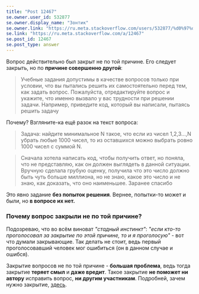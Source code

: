```yaml
---
title: "Post 12467"
se.owner.user_id: 532877
se.owner.display_name: "Зонтик"
se.owner.link: "https://ru.meta.stackoverflow.com/users/532877/%d0%97%d0%be%d0%bd%d1%82%d0%b8%d0%ba"
se.link: "https://ru.meta.stackoverflow.com/a/12467"
se.post_id: 12467
se.post_type: answer
---
```

<p>Вопрос действительно был закрыт не по той причине. Его следует закрыть, но по <strong>причине совершенно другой</strong>:</p>
<blockquote>
<p>Учебные задания допустимы в качестве вопросов только при условии, что вы пытались решить их самостоятельно перед тем, как задать вопрос. Пожалуйста, отредактируйте вопрос и укажите, что именно вызвало у вас трудности при решении задачи. Например, приведите код, который вы написали, пытаясь решить задачу</p>
</blockquote>
<p>Почему? Взгляните-ка ещё разок на текст вопроса:</p>
<blockquote>
<p>Задача: найдите минимальное N такое, что если из чисел 1,2,3...,N убрать любые 1000 чисел, то из оставшихся можно выбрать ровно 1000 чисел с суммой N.</p>
</blockquote>
<blockquote>
<p>Сначала хотела написать код, чтобы получить ответ, но поняла, что не представляю, как он должен выглядеть в данной ситуации.
Вручную сделала грубую оценку, получила что это число должно быть чуть больше миллиона, но не знаю, какое это число и не знаю, как доказать, что оно наименьшее.
Заранее спасибо</p>
</blockquote>
<p>Это явно задание <strong>без попыток решения</strong>. Вернее, попытки-то может и были, но <strong>в вопросе их нет.</strong></p>
<h3>Почему вопрос закрыли не по той причине?</h3>
<p>Подозреваю, что во всём виноват <em>&quot;стадный инстинкт&quot;</em>: <em>&quot;если кто-то проголосовал за закрытие по этой причине, то и я проголосую&quot;</em> - вот что думали закрывающие.
Так делать не стоит, ведь первый проголосовавший человек мог ошибиться (он в данном случае и ошибся).</p>
<p>Закрытие вопросов не по той причине - <strong>большая проблема</strong>, ведь тогда закрытие <strong>теряет смыл</strong> и <strong>даже вредит</strong>. Такое закрытие <strong>не поможет ни автору</strong> исправить вопрос, <strong>ни другим участникам</strong>. Подробней, зачем нужно закрытие, <a href="https://ru.meta.stackoverflow.com/questions/1936/%d0%97%d0%b0%d1%87%d0%b5%d0%bc-%d0%bd%d0%b0-%d1%81%d0%b0%d0%b9%d1%82%d0%b5-%d0%bf%d1%80%d0%b8%d1%81%d1%83%d1%82%d1%81%d1%82%d0%b2%d1%83%d0%b5%d1%82-%d1%84%d1%83%d0%bd%d0%ba%d1%86%d0%b8%d0%be%d0%bd%d0%b0%d0%bb-%d0%b7%d0%b0%d0%ba%d1%80%d1%8b%d1%82%d0%b8%d1%8f-%d0%b2%d0%be%d0%bf%d1%80%d0%be%d1%81%d0%be%d0%b2">здесь</a>.</p>
